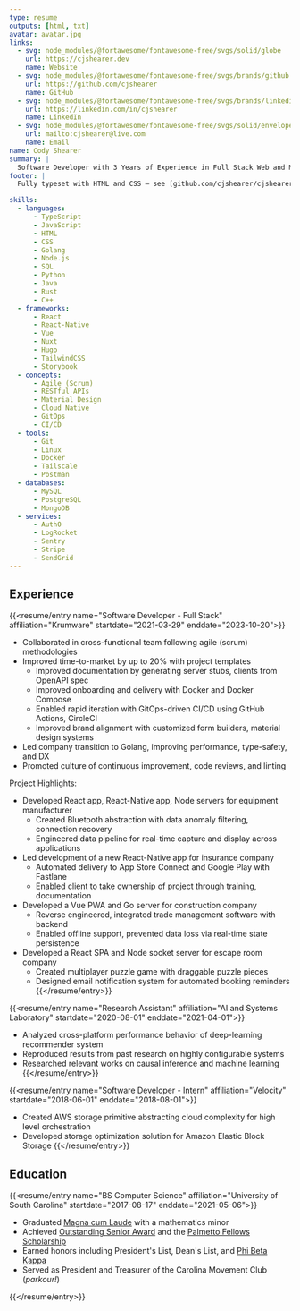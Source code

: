 ```yaml
---
type: resume
outputs: [html, txt]
avatar: avatar.jpg
links:
  - svg: node_modules/@fortawesome/fontawesome-free/svgs/solid/globe
    url: https://cjshearer.dev
    name: Website
  - svg: node_modules/@fortawesome/fontawesome-free/svgs/brands/github
    url: https://github.com/cjshearer
    name: GitHub
  - svg: node_modules/@fortawesome/fontawesome-free/svgs/brands/linkedin
    url: https://linkedin.com/in/cjshearer
    name: LinkedIn
  - svg: node_modules/@fortawesome/fontawesome-free/svgs/solid/envelope
    url: mailto:cjshearer@live.com
    name: Email
name: Cody Shearer
summary: |
  Software Developer with 3 Years of Experience in Full Stack Web and Mobile Development
footer: |
  Fully typeset with HTML and CSS — see [github.com/cjshearer/cjshearer.dev](https://github.com/cjshearer/modern-hugo-resume)

skills:
  - languages:
      - TypeScript
      - JavaScript
      - HTML
      - CSS
      - Golang
      - Node.js
      - SQL
      - Python
      - Java
      - Rust
      - C++
  - frameworks:
      - React
      - React-Native
      - Vue
      - Nuxt
      - Hugo
      - TailwindCSS
      - Storybook
  - concepts:
      - Agile (Scrum)
      - RESTful APIs
      - Material Design
      - Cloud Native
      - GitOps
      - CI/CD
  - tools:
      - Git
      - Linux
      - Docker
      - Tailscale
      - Postman
  - databases:
      - MySQL
      - PostgreSQL
      - MongoDB
  - services:
      - Auth0
      - LogRocket
      - Sentry
      - Stripe
      - SendGrid
---
```


## Experience

{{<resume/entry name="Software Developer - Full Stack" affiliation="Krumware" startdate="2021-03-29" enddate="2023-10-20">}}

- Collaborated in cross-functional team following agile (scrum) methodologies
- Improved time-to-market by up to 20% with project templates
  - Improved documentation by generating server stubs, clients from OpenAPI spec
  - Improved onboarding and delivery with Docker and Docker Compose
  - Enabled rapid iteration with GitOps-driven CI/CD using GitHub Actions, CircleCI
  - Improved brand alignment with customized form builders, material design systems
- Led company transition to Golang, improving performance, type-safety, and DX
- Promoted culture of continuous improvement, code reviews, and linting

Project Highlights:
- Developed React app, React-Native app, Node servers for equipment manufacturer
  - Created Bluetooth abstraction with data anomaly filtering, connection recovery
  - Engineered data pipeline for real-time capture and display across applications
- Led development of a new React-Native app for insurance company
  - Automated delivery to App Store Connect and Google Play with Fastlane
  - Enabled client to take ownership of project through training, documentation
- Developed a Vue PWA and Go server for construction company
  - Reverse engineered, integrated trade management software with backend
  - Enabled offline support, prevented data loss via real-time state persistence
- Developed a React SPA and Node socket server for escape room company
  - Created multiplayer puzzle game with draggable puzzle pieces
  - Designed email notification system for automated booking reminders
{{</resume/entry>}}

{{<resume/entry name="Research Assistant" affiliation="AI and Systems Laboratory" startdate="2020-08-01" enddate="2021-04-01">}}
- Analyzed cross-platform performance behavior of deep-learning recommender system
- Reproduced results from past research on highly configurable systems
- Researched relevant works on causal inference and machine learning
{{</resume/entry>}}

{{<resume/entry name="Software Developer - Intern" affiliation="Velocity" startdate="2018-06-01" enddate="2018-08-01">}}

- Created AWS storage primitive abstracting cloud complexity for high level orchestration
- Developed storage optimization solution for Amazon Elastic Block Storage
{{</resume/entry>}}

## Education

{{<resume/entry name="BS Computer Science" affiliation="University of South Carolina" startdate="2017-08-17" enddate="2021-05-06">}}

- Graduated [Magna cum Laude](pdf/usc-diploma.pdf) with a mathematics minor
- Achieved [Outstanding Senior Award](https://sc.edu/about/offices_and_divisions/leadership_and_service_center/awards_and_recognition/senior-awards/index.php) and the [Palmetto Fellows Scholarship](https://sc.edu/about/offices_and_divisions/financial_aid/scholarships/scholarships_for_sc_residents/palmetto_fellows/index.php)
- Earned honors including President's List, Dean's List, and [Phi Beta Kappa](https://www.pbk.org/About)
- Served as President and Treasurer of the Carolina Movement Club (*parkour!*)

{{</resume/entry>}}
